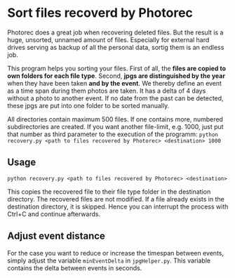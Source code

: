 # Sort files recoverd by Photorec

Photorec does a great job when recovering deleted files. But the result is a huge, unsorted, unnamed amount of files. Especially for external hard drives serving as backup of all the personal data, sortig them is an endless job.

This program helps you sorting your files. First of all, the **files are copied to own folders for each file type**. Second, **jpgs are distinguished by the year** when they have been taken **and by the event**. We thereby define an event as a time span during them photos are taken. It has a delta of 4 days without a photo to another event. If no date from the past can be detected, these jpgs are put into one folder to be sorted manually.

All directories contain maximum 500 files. If one contains more, numbered subdirectories are created. If you want another file-limit, e.g. 1000, just put that number as third parameter to the execution of the programm: ```python recovery.py <path to files recovered by Photorec> <destination> 1000```


## Usage

```python recovery.py <path to files recovered by Photorec> <destination>```

This copies the recovered file to their file type folder in the destination directory. The recovered files are not modified. If a file already exists in the destination directory, it is skipped. Hence you can interrupt the process with Ctrl+C and continue afterwards.


## Adjust event distance

For the case you want to reduce or increase the timespan between events, simply adjust the variable ```minEventDelta``` in ```jpgHelper.py```. This variable contains the delta between events in seconds. 
